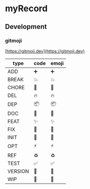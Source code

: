 # myRecord

## Development

### gitmoji
[https://gitmoji.dev](https://gitmoji.dev)

| type    | code               | emoji |
| ------- | ------------------ | ----- |
| ADD     | :heavy_plus_sign:  | ➕     |
| BREAK   | :boom:             | 💥     |
| CHORE   | :hammer:           | 🔨     |
| DEL     | :fire:             | 🔥     |
| DEP     | :package:          | 📦     |
| DOC     | :memo:             | 📝     |
| FEAT    | :sparkles:         | ✨     |
| FIX     | :bug:              | 🐛     |
| INIT    | :tada:             | 🎉     |
| OPT     | :zap:              | ⚡     |
| REF     | :recycle:          | ♻️     |
| TEST    | :white_check_mark: | ✅     |
| VERSION | :bookmark:         | 🔖     |
| WIP     | :construction:     | 🚧     |
